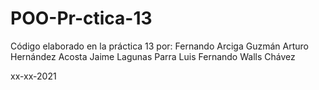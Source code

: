 # POO-Pr-ctica-13

Código elaborado en la práctica 13 por: Fernando Arciga Guzmán Arturo Hernández Acosta Jaime Lagunas Parra Luis Fernando Walls Chávez

xx-xx-2021
